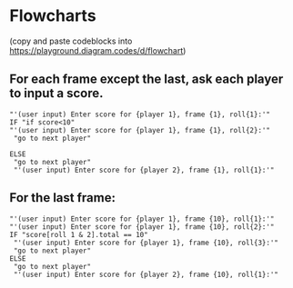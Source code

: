 # Flowcharts
(copy and paste codeblocks into https://playground.diagram.codes/d/flowchart)
## For each frame except the last, ask each player to input a score.
```
"'(user input) Enter score for {player 1}, frame {1}, roll{1}:'"
IF "if score<10"
"'(user input) Enter score for {player 1}, frame {1}, roll{2}:'"
 "go to next player"

ELSE
 "go to next player"
 "'(user input) Enter score for {player 2}, frame {1}, roll{1}:'"
```

## For the last frame:
```language
"'(user input) Enter score for {player 1}, frame {10}, roll{1}:'"
"'(user input) Enter score for {player 1}, frame {10}, roll{2}:'"
IF "score[roll 1 & 2].total == 10"
 "'(user input) Enter score for {player 1}, frame {10}, roll{3}:'"
 "go to next player"
ELSE
 "go to next player"
 "'(user input) Enter score for {player 2}, frame {10}, roll{1}:'"
```